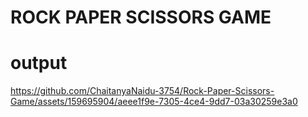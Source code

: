 # ROCK PAPER SCISSORS GAME

# output


https://github.com/ChaitanyaNaidu-3754/Rock-Paper-Scissors-Game/assets/159695904/aeee1f9e-7305-4ce4-9dd7-03a30259e3a0

